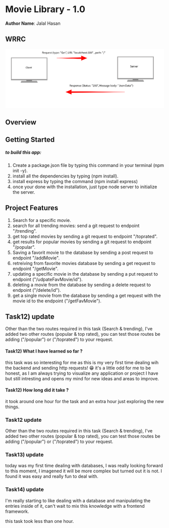# Movie Library - 1.0

**Author Name**: Jalal Hasan

## WRRC

![WCCR](./assets/WRRC.png)

## Overview

## Getting Started

##### to build this app:
1. Create a package.json file by typing this command in your terminal (npm init -y).
2. install all the dependencies by typing (npm install).
3. install express by typing the command (npm install express)
4. once your done with the installation, just type node server to initialize the server.

## Project Features

1. Search for a specific movie.
2. search for all trending movies: send a git request to endpoint "/trending".
3. get top rated movies by sending a git request to endpoint "/toprated".
4. get results for popular movies by sending a git request to endpoint "/popular".
5. Saving a favorit movie to the database by sending a post request to endpoint "/addMovie".
6. retreiving from favorite movies database by sending a get request to endpoint "/getMovie".
7. updating a specific movie in the database by sending a put request to endpoint ("/udpateFavMovie/id").
8. deleting a movie from the database by sending a delete request to endpoint ("/delete/id").
9. get a single movie from the database by sending a get request with the movie id to the endpoint ("/getFavMovie").


## Task12) update
Other than the two routes required in this task (Search & trending), I've added two other routes (popular & top rated), you can test those routes be adding ("/popular") or ("/toprated") to your request.

#### Task12) What I have learned so far ?
this task was so interesting for me as this is my very first time dealing wih the backend and sending http requests! 😁
it's a little odd for me to be honest, as I am always trying to visualize any application or project I have but still intresting and opens my mind for new ideas and areas to improve.

#### Task12) How long did it take ?
it took around one hour for the task and an extra hour just exploring the new things.

### Task12 update
Other than the two routes required in this task (Search & trending), I've added two other routes (popular & top rated), you can test those routes be adding ("/popular") or ("/toprated") to your request.


### Task13) update
today was my first time dealing with databases, I was really looking forward to this moment, I imagened it will be more complex but turned out it is not. I found it was easy and really fun to deal with.

### Task14) update
I'm really starting to like dealing with a database and manipulating the entries inside of it, can't wait to mix this knowledge with a frontend framework.

this task took less than one hour.